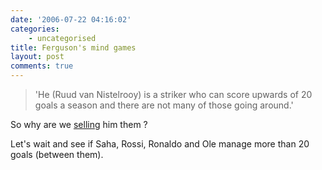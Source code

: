 ```yaml
---
date: '2006-07-22 04:16:02'
categories:
    - uncategorised
title: Ferguson's mind games
layout: post
comments: true
---
```

> 'He (Ruud van Nistelrooy) is a striker who can score upwards of 20
> goals a season and there are not many of those going around.'

So why are we
[selling](http://news.bbc.co.uk/sport1/hi/football/teams/m/man_utd/5200112.stm)
him them ?

Let's wait and see if Saha, Rossi, Ronaldo and Ole manage more than 20
goals (between them).
